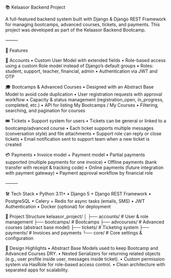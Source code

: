 📚 Kelaasor Backend Project

A full-featured backend system built with Django & Django REST Framework for managing bootcamps, advanced courses, tickets, and payments.
This project was developed as part of the Kelaasor Backend Bootcamp.

⸻

🚀 Features

🔑 Accounts
	•	Custom User Model with extended fields
	•	Role-based access using a custom Role model instead of Django’s default groups
	•	Roles: student, support, teacher, financial, admin
	•	Authentication via JWT and OTP

🎓 Bootcamps & Advanced Courses
	•	Designed with an Abstract Base Model to avoid code duplication
	•	User registration requests with approval workflow
	•	Capacity & status management (registration_open, in_progress, completed, etc.)
	•	API for listing My Bootcamps / My Courses
	•	Filtering, searching, and pagination for courses

🎟️ Tickets
	•	Support system for users
	•	Tickets can be general or linked to a bootcamp/advanced course
	•	Each ticket supports multiple messages (conversation style) and file attachments
	•	Support role can reply or close tickets
	•	Email notification sent to support team when a new ticket is created

💳 Payments
	•	Invoice model + Payment model
	•	Partial payments supported (multiple payments for one invoice)
	•	Offline payments (bank transfer with receipt & tracking code)
	•	Online payments (future integration with payment gateway)
	•	Payment approval workflow by financial role

⸻

🛠️ Tech Stack
	•	Python 3.11+
	•	Django 5 + Django REST Framework
	•	PostgreSQL
	•	Celery + Redis for async tasks (emails, SMS)
	•	JWT Authentication
	•	Docker (optional) for deployment

 
📂 Project Structure
kelaasor_project/
│
├── accounts/         # User & role management
├── bootcamps/        # Bootcamps
├── advcourses/       # Advanced courses (abstract base model)
├── tickets/          # Ticketing system
├── payments/         # Invoices and payments
└── core/             # Core settings & configuration

📌 Design Highlights
	•	Abstract Base Models used to keep Bootcamp and Advanced Courses DRY.
	•	Nested Serializers for returning related objects (e.g., user profile inside user, messages inside ticket).
	•	Custom permission system via HasRole for role-based access control.
	•	Clean architecture with separated apps for scalability.
